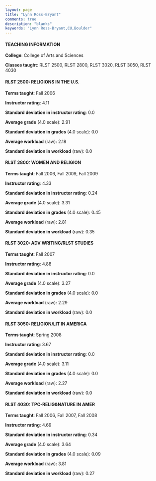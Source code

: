 ```yaml
---
layout: page
title: "Lynn Ross-Bryant" 
comments: true
description: "blanks"
keywords: "Lynn Ross-Bryant,CU,Boulder"
---
```

<head>
<script src="https://ajax.googleapis.com/ajax/libs/jquery/2.1.3/jquery.min.js"></script>
<script src="https://dl.dropboxusercontent.com/s/pc42nxpaw1ea4o9/highcharts.js?dl=0"></script>
<!-- <script src="../assets/js/highcharts.js"></script> -->
<style type="text/css">@font-face {
	font-family: "Bebas Neue";
	src: url(https://www.filehosting.org/file/details/544349/BebasNeue Regular.otf) format("opentype");
	}
	h1.Bebas { 
		font-family: "Bebas Neue", Verdana, Tahoma;
	}
</style>
</head>
	   
#### TEACHING INFORMATION

**College**: College of Arts and Sciences

**Classes taught**: RLST 2500, RLST 2800, RLST 3020, RLST 3050, RLST 4030

#### RLST 2500: RELIGIONS IN THE U.S.

**Terms taught**: Fall 2006

**Instructor rating**: 4.11

**Standard deviation in instructor rating**: 0.0

**Average grade** (4.0 scale): 2.91

**Standard deviation in grades** (4.0 scale): 0.0

**Average workload** (raw): 2.18

**Standard deviation in workload** (raw): 0.0

#### RLST 2800: WOMEN AND RELIGION

**Terms taught**: Fall 2006, Fall 2009, Fall 2009

**Instructor rating**: 4.33

**Standard deviation in instructor rating**: 0.24

**Average grade** (4.0 scale): 3.31

**Standard deviation in grades** (4.0 scale): 0.45

**Average workload** (raw): 2.81

**Standard deviation in workload** (raw): 0.35

#### RLST 3020: ADV WRITING/RLST STUDIES

**Terms taught**: Fall 2007

**Instructor rating**: 4.88

**Standard deviation in instructor rating**: 0.0

**Average grade** (4.0 scale): 3.27

**Standard deviation in grades** (4.0 scale): 0.0

**Average workload** (raw): 2.29

**Standard deviation in workload** (raw): 0.0

#### RLST 3050: RELIGION/LIT IN AMERICA

**Terms taught**: Spring 2008

**Instructor rating**: 3.67

**Standard deviation in instructor rating**: 0.0

**Average grade** (4.0 scale): 3.11

**Standard deviation in grades** (4.0 scale): 0.0

**Average workload** (raw): 2.27

**Standard deviation in workload** (raw): 0.0

#### RLST 4030: TPC-RELIG&NATURE IN AMER

**Terms taught**: Fall 2006, Fall 2007, Fall 2008

**Instructor rating**: 4.69

**Standard deviation in instructor rating**: 0.34

**Average grade** (4.0 scale): 3.64

**Standard deviation in grades** (4.0 scale): 0.09

**Average workload** (raw): 3.81

**Standard deviation in workload** (raw): 0.27

